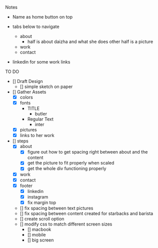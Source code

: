Notes 

- Name as home button on top
- tabs below to navigate
    - about
        - half is about daizha and what she does other half is a picture
    - work 
    - contact

- linkedin for some work links

TO DO
- [] Draft Design 
    - [] simple sketch on paper
- [] Gather Assets 
    - [x] colors
    - [x] fonts
        - TITLE
            - butler
        - Regular Text
            - inter
    - [x] pictures
    - [x] links to her work
- [] steps
    - [x] about
        - [x] figure out how to get spacing right between about and the content
        - [x] get the picture to fit properly when scaled
        - [x] get the whole div functioning properly
    - [x] work
    - [x] contact
    - [x] footer
        - [x] linkedin
        - [x] instagram
        - [x] fix margin top
    - [] fix spacing between text pictures
    - [] fix spacing between content created for starbacks and barista
    - [] create scroll option
    - [] modify css to match different screen sizes
        - [] macbook
        - [] mobile
        - [] big screen